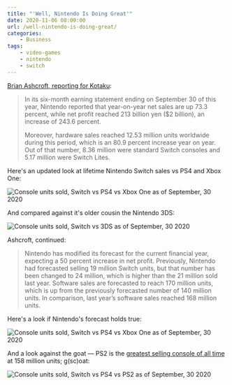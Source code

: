 ```yaml
---
title: "'Well, Nintendo Is Doing Great'"
date: 2020-11-06 08:00:00
url: /well-nintendo-is-doing-great/
categories:
    - Business
tags:
    - video-games
    - nintendo
    - switch
---
```


[Brian Ashcroft, reporting for Kotaku](https://kotaku.com/well-nintendo-is-doing-great-1845580609):

> In its six-month earning statement ending on September 30 of this year, Nintendo reported that year-on-year net sales are up 73.3 percent, while net profit reached 213 billion yen ($2 billion), an increase of 243.6 percent.
> 
> Moreover, hardware sales reached 12.53 million units worldwide during this period, which is an 80.9 percent increase year on year. Out of that number, 8.36 million were standard Switch consoles and 5.17 million were Switch Lites.

Here's an updated look at lifetime Nintendo Switch sales vs PS4 and Xbox One:

![Console units sold, Switch vs PS4 vs Xbox One as of September, 30 2020](/2020-09-30-units-sold-switch-ps4-xboxone.png)

And compared against it's older cousin the Nintendo 3DS:

![Console units sold, Switch vs 3DS as of September, 30 2020](/2020-09-30-units-sold-switch-3ds.png)

Ashcroft, continued:

> Nintendo has modified its forecast for the current financial year, expecting a 50 percent increase in net profit. Previously, Nintendo had forecasted selling 19 million Switch units, but that number has been changed to 24 million, which is higher than the 21 million sold last year. Software sales are forecasted to reach 170 million units, which is up from the previously forecasted number of 140 million units. In comparison, last year’s software sales reached 168 million units.

Here's a look if Nintendo's forecast holds true:

![Console units sold, Switch vs PS4 vs Xbox One as of September, 30 2020](/2020-09-30-units-sold-switch-ps4-xboxone-forecast.png)

And a look against the goat — PS2 is the [greatest selling console of all time](https://en.m.wikipedia.org/wiki/List_of_best-selling_game_consoles) at 158 million units; g(sc)oat:

![Console units sold, Switch vs PS4 vs PS2 as of September, 30 2020](/2020-09-30-units-sold-switch-ps4-ps2-forecast.png)
